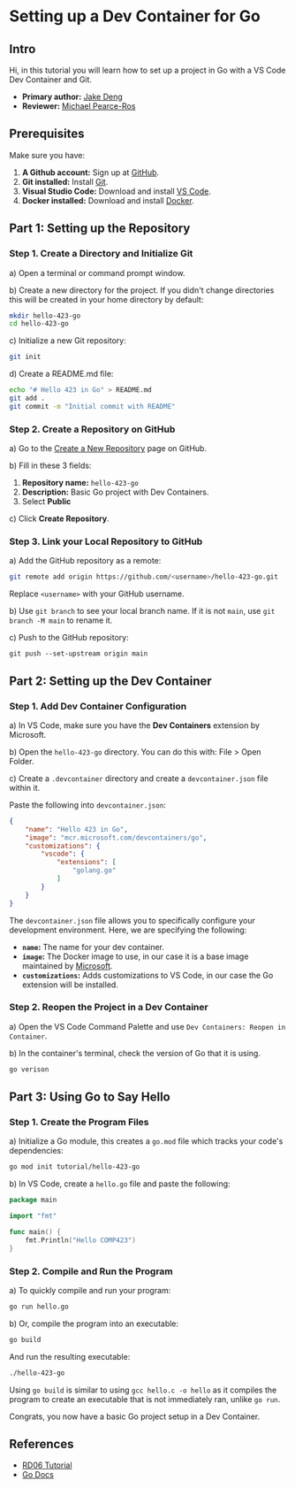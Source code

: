 # Setting up a Dev Container for Go

## Intro

Hi, in this tutorial you will learn how to set up a project in Go with a VS Code Dev Container and Git.

* **Primary author:** [Jake Deng](https://github.com/jakethellama)
* **Reviewer:** [Michael Pearce-Ros](https://github.com/miketravels)

## Prerequisites

Make sure you have:

1. **A Github account:** Sign up at [GitHub](https://github.com/).
2. **Git installed:** Install [Git](https://git-scm.com/book/en/v2/Getting-Started-Installing-Git).
3. **Visual Studio Code:** Download and install [VS Code](https://code.visualstudio.com/).
4. **Docker installed:** Download and install [Docker](https://www.docker.com/products/docker-desktop).

## Part 1: Setting up the Repository

### Step 1. Create a Directory and Initialize Git

a) Open a terminal or command prompt window.

b) Create a new directory for the project. If you didn't change directories this will be created in your home directory by default:

```bash
mkdir hello-423-go
cd hello-423-go
``` 

c) Initialize a new Git repository:

```bash
git init
```

d) Create a README.md file:

```bash
echo "# Hello 423 in Go" > README.md
git add .
git commit -m "Initial commit with README"
```

### Step 2. Create a Repository on GitHub

a) Go to the [Create a New Repository](https://github.com/new) page on GitHub.

b) Fill in these 3 fields:

1. **Repository name:** `hello-423-go`
2. **Description:** Basic Go project with Dev Containers.
3. Select **Public**

c) Click **Create Repository**.

### Step 3. Link your Local Repository to GitHub

a) Add the GitHub repository as a remote:

```bash
git remote add origin https://github.com/<username>/hello-423-go.git
```

Replace `<username>` with your GitHub username.

b) Use `git branch` to see your local branch name. If it is not `main`, use `git branch -M main` to rename it.

c) Push to the GitHub repository:

```
git push --set-upstream origin main
```

## Part 2: Setting up the Dev Container

### Step 1. Add Dev Container Configuration

a) In VS Code, make sure you have the **Dev Containers** extension by Microsoft.

b) Open the `hello-423-go` directory. You can do this with: File > Open Folder.

c) Create a `.devcontainer` directory and create a `devcontainer.json` file within it.

Paste the following into `devcontainer.json`:

```json
{
    "name": "Hello 423 in Go",
    "image": "mcr.microsoft.com/devcontainers/go",
    "customizations": {
        "vscode": {
            "extensions": [
                "golang.go"
            ]
        }
    }
}
```

The `devcontainer.json` file allows you to specifically configure your development environment. Here, we are specifying the following:

* **`name`:** The name for your dev container.
* **`image`:** The Docker image to use, in our case it is a base image maintained by [Microsoft](https://hub.docker.com/r/microsoft/devcontainers).
* **`customizations`:** Adds customizations to VS Code, in our case the Go extension will be installed.

### Step 2. Reopen the Project in a Dev Container

a) Open the VS Code Command Palette and use `Dev Containers: Reopen in Container`.

b) In the container's terminal, check the version of Go that it is using.

```bash
go verison
```

## Part 3: Using Go to Say Hello

### Step 1. Create the Program Files

a) Initialize a Go module, this creates a `go.mod` file which tracks your code's dependencies:

```bash
go mod init tutorial/hello-423-go
```

b) In VS Code, create a `hello.go` file and paste the following:

```go
package main

import "fmt"

func main() {
	fmt.Println("Hello COMP423")
}
```

### Step 2. Compile and Run the Program

a) To quickly compile and run your program:

```bash
go run hello.go
```

b) Or, compile the program into an executable:

```bash
go build
```

And run the resulting executable:

```bash
./hello-423-go
```

Using `go build` is similar to using `gcc hello.c -o hello` as it compiles the program to create an executable that is not immediately ran, unlike `go run`.

Congrats, you now have a basic Go project setup in a Dev Container.

## References

* [RD06 Tutorial](https://comp423-25s.github.io/resources/MkDocs/tutorial/)
* [Go Docs](https://go.dev/doc/tutorial/getting-started)
